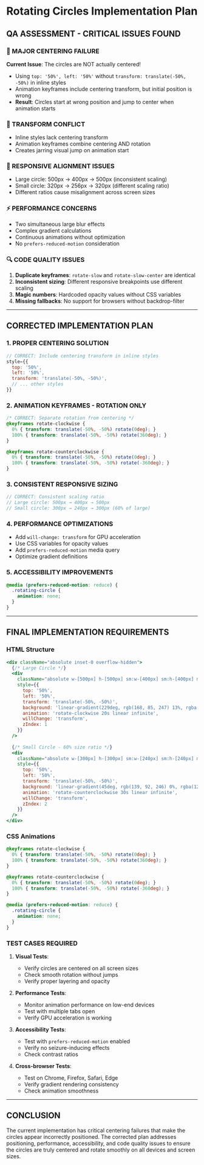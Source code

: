 # Rotating Circles Implementation Plan

## **QA ASSESSMENT - CRITICAL ISSUES FOUND**

### **🚨 MAJOR CENTERING FAILURE**
**Current Issue**: The circles are NOT actually centered!
- Using `top: '50%', left: '50%'` without `transform: translate(-50%, -50%)` in inline styles
- Animation keyframes include centering transform, but initial position is wrong
- **Result**: Circles start at wrong position and jump to center when animation starts

### **🔧 TRANSFORM CONFLICT**
- Inline styles lack centering transform
- Animation keyframes combine centering AND rotation
- Creates jarring visual jump on animation start

### **📱 RESPONSIVE ALIGNMENT ISSUES**
- Large circle: 500px → 400px → 500px (inconsistent scaling)
- Small circle: 320px → 256px → 320px (different scaling ratio)
- Different ratios cause misalignment across screen sizes

### **⚡ PERFORMANCE CONCERNS**
- Two simultaneous large blur effects
- Complex gradient calculations
- Continuous animations without optimization
- No `prefers-reduced-motion` consideration

### **🔍 CODE QUALITY ISSUES**
1. **Duplicate keyframes**: `rotate-slow` and `rotate-slow-center` are identical
2. **Inconsistent sizing**: Different responsive breakpoints use different scaling
3. **Magic numbers**: Hardcoded opacity values without CSS variables
4. **Missing fallbacks**: No support for browsers without backdrop-filter

---

## **CORRECTED IMPLEMENTATION PLAN**

### **1. PROPER CENTERING SOLUTION**
```jsx
// CORRECT: Include centering transform in inline styles
style={{
  top: '50%',
  left: '50%',
  transform: 'translate(-50%, -50%)',
  // ... other styles
}}
```

### **2. ANIMATION KEYFRAMES - ROTATION ONLY**
```css
/* CORRECT: Separate rotation from centering */
@keyframes rotate-clockwise {
  0% { transform: translate(-50%, -50%) rotate(0deg); }
  100% { transform: translate(-50%, -50%) rotate(360deg); }
}

@keyframes rotate-counterclockwise {
  0% { transform: translate(-50%, -50%) rotate(0deg); }
  100% { transform: translate(-50%, -50%) rotate(-360deg); }
}
```

### **3. CONSISTENT RESPONSIVE SIZING**
```jsx
// CORRECT: Consistent scaling ratio
// Large circle: 500px → 400px → 500px
// Small circle: 300px → 240px → 300px (60% of large)
```

### **4. PERFORMANCE OPTIMIZATIONS**
- Add `will-change: transform` for GPU acceleration
- Use CSS variables for opacity values
- Add `prefers-reduced-motion` media query
- Optimize gradient definitions

### **5. ACCESSIBILITY IMPROVEMENTS**
```css
@media (prefers-reduced-motion: reduce) {
  .rotating-circle {
    animation: none;
  }
}
```

---

## **FINAL IMPLEMENTATION REQUIREMENTS**

### **HTML Structure**
```jsx
<div className="absolute inset-0 overflow-hidden">
  {/* Large Circle */}
  <div 
    className="absolute w-[500px] h-[500px] sm:w-[400px] sm:h-[400px] md:w-[500px] md:h-[500px] rounded-full opacity-70 dark:opacity-50 blur-sm"
    style={{
      top: '50%',
      left: '50%',
      transform: 'translate(-50%, -50%)',
      background: 'linear-gradient(229deg, rgb(168, 85, 247) 13%, rgba(139, 92, 246, 0) 35%, rgba(124, 58, 237, 0) 64%, rgb(109, 40, 217) 88%)',
      animation: 'rotate-clockwise 20s linear infinite',
      willChange: 'transform',
      zIndex: 1
    }}
  />
  
  {/* Small Circle - 60% size ratio */}
  <div 
    className="absolute w-[300px] h-[300px] sm:w-[240px] sm:h-[240px] md:w-[300px] md:h-[300px] rounded-full opacity-60 dark:opacity-40 blur-sm"
    style={{
      top: '50%',
      left: '50%',
      transform: 'translate(-50%, -50%)',
      background: 'linear-gradient(45deg, rgb(139, 92, 246) 0%, rgba(124, 58, 237, 0) 50%, rgba(109, 40, 217, 0) 70%, rgb(168, 85, 247) 100%)',
      animation: 'rotate-counterclockwise 30s linear infinite',
      willChange: 'transform',
      zIndex: 2
    }}
  />
</div>
```

### **CSS Animations**
```css
@keyframes rotate-clockwise {
  0% { transform: translate(-50%, -50%) rotate(0deg); }
  100% { transform: translate(-50%, -50%) rotate(360deg); }
}

@keyframes rotate-counterclockwise {
  0% { transform: translate(-50%, -50%) rotate(0deg); }
  100% { transform: translate(-50%, -50%) rotate(-360deg); }
}

@media (prefers-reduced-motion: reduce) {
  .rotating-circle {
    animation: none;
  }
}
```

### **TEST CASES REQUIRED**
1. **Visual Tests**:
   - Verify circles are centered on all screen sizes
   - Check smooth rotation without jumps
   - Verify proper layering and opacity

2. **Performance Tests**:
   - Monitor animation performance on low-end devices
   - Test with multiple tabs open
   - Verify GPU acceleration is working

3. **Accessibility Tests**:
   - Test with `prefers-reduced-motion` enabled
   - Verify no seizure-inducing effects
   - Check contrast ratios

4. **Cross-browser Tests**:
   - Test on Chrome, Firefox, Safari, Edge
   - Verify gradient rendering consistency
   - Check animation smoothness

---

## **CONCLUSION**
The current implementation has critical centering failures that make the circles appear incorrectly positioned. The corrected plan addresses positioning, performance, accessibility, and code quality issues to ensure the circles are truly centered and rotate smoothly on all devices and screen sizes.